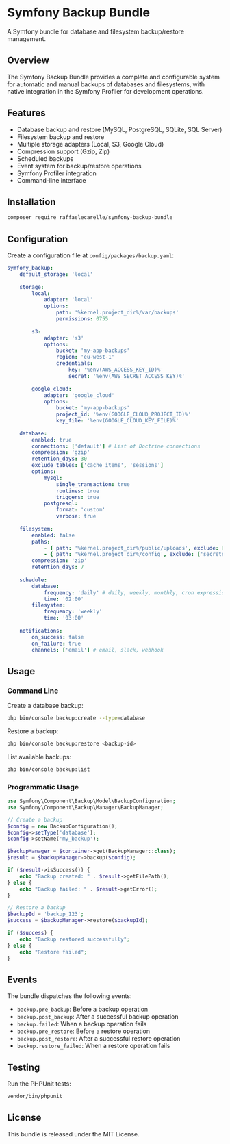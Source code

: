 # Symfony Backup Bundle

A Symfony bundle for database and filesystem backup/restore management.

## Overview

The Symfony Backup Bundle provides a complete and configurable system for automatic and manual backups of databases and filesystems, with native integration in the Symfony Profiler for development operations.

## Features

- Database backup and restore (MySQL, PostgreSQL, SQLite, SQL Server)
- Filesystem backup and restore
- Multiple storage adapters (Local, S3, Google Cloud)
- Compression support (Gzip, Zip)
- Scheduled backups
- Event system for backup/restore operations
- Symfony Profiler integration
- Command-line interface

## Installation

```bash
composer require raffaelecarelle/symfony-backup-bundle
```

## Configuration

Create a configuration file at `config/packages/backup.yaml`:

```yaml
symfony_backup:
    default_storage: 'local'
    
    storage:
        local:
            adapter: 'local'
            options:
                path: '%kernel.project_dir%/var/backups'
                permissions: 0755
        
        s3:
            adapter: 's3'
            options:
                bucket: 'my-app-backups'
                region: 'eu-west-1'
                credentials:
                    key: '%env(AWS_ACCESS_KEY_ID)%'
                    secret: '%env(AWS_SECRET_ACCESS_KEY)%'
        
        google_cloud:
            adapter: 'google_cloud'
            options:
                bucket: 'my-app-backups'
                project_id: '%env(GOOGLE_CLOUD_PROJECT_ID)%'
                key_file: '%env(GOOGLE_CLOUD_KEY_FILE)%'
    
    database:
        enabled: true
        connections: ['default'] # List of Doctrine connections
        compression: 'gzip'
        retention_days: 30
        exclude_tables: ['cache_items', 'sessions']
        options:
            mysql:
                single_transaction: true
                routines: true
                triggers: true
            postgresql:
                format: 'custom'
                verbose: true
    
    filesystem:
        enabled: false
        paths:
            - { path: '%kernel.project_dir%/public/uploads', exclude: ['*.tmp', '*.log'] }
            - { path: '%kernel.project_dir%/config', exclude: ['secrets/'] }
        compression: 'zip'
        retention_days: 7
    
    schedule:
        database:
            frequency: 'daily' # daily, weekly, monthly, cron expression
            time: '02:00'
        filesystem:
            frequency: 'weekly'
            time: '03:00'
    
    notifications:
        on_success: false
        on_failure: true
        channels: ['email'] # email, slack, webhook
```

## Usage

### Command Line

Create a database backup:

```bash
php bin/console backup:create --type=database
```

Restore a backup:

```bash
php bin/console backup:restore <backup-id>
```

List available backups:

```bash
php bin/console backup:list
```

### Programmatic Usage

```php
use Symfony\Component\Backup\Model\BackupConfiguration;
use Symfony\Component\Backup\Manager\BackupManager;

// Create a backup
$config = new BackupConfiguration();
$config->setType('database');
$config->setName('my_backup');

$backupManager = $container->get(BackupManager::class);
$result = $backupManager->backup($config);

if ($result->isSuccess()) {
    echo "Backup created: " . $result->getFilePath();
} else {
    echo "Backup failed: " . $result->getError();
}

// Restore a backup
$backupId = 'backup_123';
$success = $backupManager->restore($backupId);

if ($success) {
    echo "Backup restored successfully";
} else {
    echo "Restore failed";
}
```

## Events

The bundle dispatches the following events:

- `backup.pre_backup`: Before a backup operation
- `backup.post_backup`: After a successful backup operation
- `backup.failed`: When a backup operation fails
- `backup.pre_restore`: Before a restore operation
- `backup.post_restore`: After a successful restore operation
- `backup.restore_failed`: When a restore operation fails

## Testing

Run the PHPUnit tests:

```bash
vendor/bin/phpunit
```

## License

This bundle is released under the MIT License.